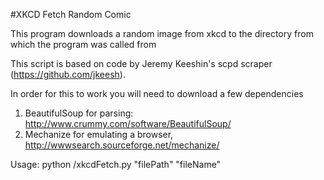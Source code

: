 #XKCD Fetch Random Comic

This program downloads a random image from xkcd to the directory from which the program was called from

This script is based on code by Jeremy Keeshin's scpd scraper (https://github.com/jkeesh).

In order for this to work you will need to download a few dependencies
1. BeautifulSoup for parsing: http://www.crummy.com/software/BeautifulSoup/
2. Mechanize for emulating a browser, http://wwwsearch.sourceforge.net/mechanize/

Usage: python /xkcdFetch.py "filePath" "fileName"